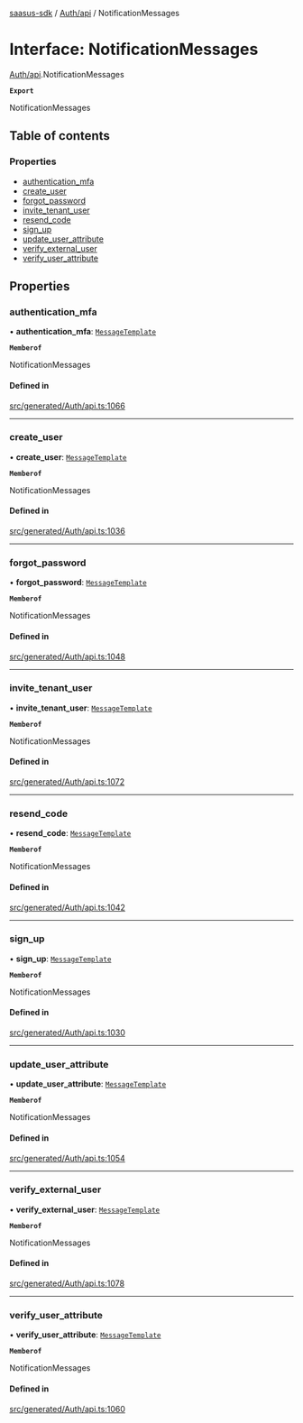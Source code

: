 [saasus-sdk](../README.md) / [Auth/api](../modules/Auth_api.md) / NotificationMessages

# Interface: NotificationMessages

[Auth/api](../modules/Auth_api.md).NotificationMessages

**`Export`**

NotificationMessages

## Table of contents

### Properties

- [authentication\_mfa](Auth_api.NotificationMessages.md#authentication_mfa)
- [create\_user](Auth_api.NotificationMessages.md#create_user)
- [forgot\_password](Auth_api.NotificationMessages.md#forgot_password)
- [invite\_tenant\_user](Auth_api.NotificationMessages.md#invite_tenant_user)
- [resend\_code](Auth_api.NotificationMessages.md#resend_code)
- [sign\_up](Auth_api.NotificationMessages.md#sign_up)
- [update\_user\_attribute](Auth_api.NotificationMessages.md#update_user_attribute)
- [verify\_external\_user](Auth_api.NotificationMessages.md#verify_external_user)
- [verify\_user\_attribute](Auth_api.NotificationMessages.md#verify_user_attribute)

## Properties

### authentication\_mfa

• **authentication\_mfa**: [`MessageTemplate`](Auth_api.MessageTemplate.md)

**`Memberof`**

NotificationMessages

#### Defined in

[src/generated/Auth/api.ts:1066](https://github.com/saasus-platform/saasus-sdk-javascript/blob/c67ac22/src/generated/Auth/api.ts#L1066)

___

### create\_user

• **create\_user**: [`MessageTemplate`](Auth_api.MessageTemplate.md)

**`Memberof`**

NotificationMessages

#### Defined in

[src/generated/Auth/api.ts:1036](https://github.com/saasus-platform/saasus-sdk-javascript/blob/c67ac22/src/generated/Auth/api.ts#L1036)

___

### forgot\_password

• **forgot\_password**: [`MessageTemplate`](Auth_api.MessageTemplate.md)

**`Memberof`**

NotificationMessages

#### Defined in

[src/generated/Auth/api.ts:1048](https://github.com/saasus-platform/saasus-sdk-javascript/blob/c67ac22/src/generated/Auth/api.ts#L1048)

___

### invite\_tenant\_user

• **invite\_tenant\_user**: [`MessageTemplate`](Auth_api.MessageTemplate.md)

**`Memberof`**

NotificationMessages

#### Defined in

[src/generated/Auth/api.ts:1072](https://github.com/saasus-platform/saasus-sdk-javascript/blob/c67ac22/src/generated/Auth/api.ts#L1072)

___

### resend\_code

• **resend\_code**: [`MessageTemplate`](Auth_api.MessageTemplate.md)

**`Memberof`**

NotificationMessages

#### Defined in

[src/generated/Auth/api.ts:1042](https://github.com/saasus-platform/saasus-sdk-javascript/blob/c67ac22/src/generated/Auth/api.ts#L1042)

___

### sign\_up

• **sign\_up**: [`MessageTemplate`](Auth_api.MessageTemplate.md)

**`Memberof`**

NotificationMessages

#### Defined in

[src/generated/Auth/api.ts:1030](https://github.com/saasus-platform/saasus-sdk-javascript/blob/c67ac22/src/generated/Auth/api.ts#L1030)

___

### update\_user\_attribute

• **update\_user\_attribute**: [`MessageTemplate`](Auth_api.MessageTemplate.md)

**`Memberof`**

NotificationMessages

#### Defined in

[src/generated/Auth/api.ts:1054](https://github.com/saasus-platform/saasus-sdk-javascript/blob/c67ac22/src/generated/Auth/api.ts#L1054)

___

### verify\_external\_user

• **verify\_external\_user**: [`MessageTemplate`](Auth_api.MessageTemplate.md)

**`Memberof`**

NotificationMessages

#### Defined in

[src/generated/Auth/api.ts:1078](https://github.com/saasus-platform/saasus-sdk-javascript/blob/c67ac22/src/generated/Auth/api.ts#L1078)

___

### verify\_user\_attribute

• **verify\_user\_attribute**: [`MessageTemplate`](Auth_api.MessageTemplate.md)

**`Memberof`**

NotificationMessages

#### Defined in

[src/generated/Auth/api.ts:1060](https://github.com/saasus-platform/saasus-sdk-javascript/blob/c67ac22/src/generated/Auth/api.ts#L1060)
